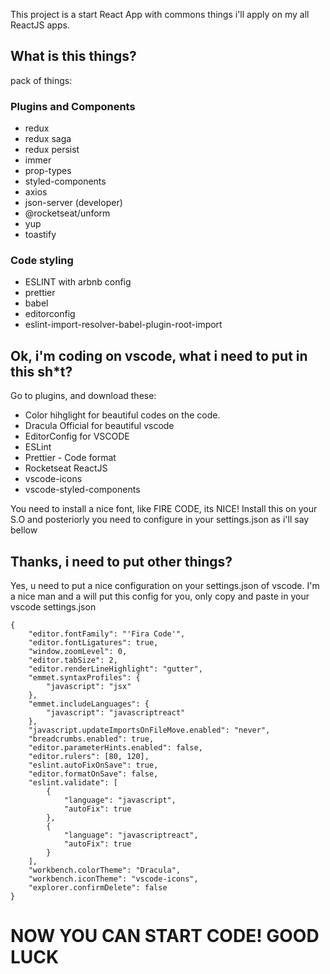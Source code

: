 This project is a start React App with commons things i'll apply on my all ReactJS apps.

## What is this things?

pack of things:

### Plugins and Components

- redux
- redux saga
- redux persist
- immer
- prop-types
- styled-components
- axios
- json-server (developer)
- @rocketseat/unform
- yup
- toastify


### Code styling

- ESLINT with arbnb config
- prettier
- babel
- editorconfig
- eslint-import-resolver-babel-plugin-root-import

## Ok, i'm coding on vscode, what i need to put in this sh*t?

Go to plugins, and download these:

- Color hihglight for beautiful codes on the code.
- Dracula Official for beautiful vscode
- EditorConfig for VSCODE
- ESLint
- Prettier - Code format
- Rocketseat ReactJS
- vscode-icons
- vscode-styled-components

You need to install a nice font, like FIRE CODE, its NICE!
Install this on your S.O and posteriorly you need to configure in your settings.json as i'll say bellow


## Thanks, i need to put other things?

Yes, u need to put a nice configuration on your settings.json of vscode.
I'm a nice man and a will put this config for you, only copy and paste in your vscode settings.json

```
{
    "editor.fontFamily": "'Fira Code'",
    "editor.fontLigatures": true,
    "window.zoomLevel": 0,
    "editor.tabSize": 2,
    "editor.renderLineHighlight": "gutter",
    "emmet.syntaxProfiles": {
        "javascript": "jsx"
    },
    "emmet.includeLanguages": {
        "javascript": "javascriptreact"
    },
    "javascript.updateImportsOnFileMove.enabled": "never",
    "breadcrumbs.enabled": true,
    "editor.parameterHints.enabled": false,
    "editor.rulers": [80, 120],
    "eslint.autoFixOnSave": true,
    "editor.formatOnSave": false,
    "eslint.validate": [
        {
            "language": "javascript",
            "autoFix": true
        },
        {
            "language": "javascriptreact",
            "autoFix": true
        }
    ],
    "workbench.colorTheme": "Dracula",
    "workbench.iconTheme": "vscode-icons",
    "explorer.confirmDelete": false
}
```


# NOW YOU CAN START CODE! GOOD LUCK
